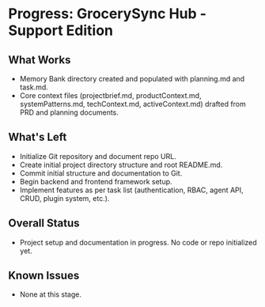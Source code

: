 # Progress: GrocerySync Hub - Support Edition

## What Works
- Memory Bank directory created and populated with planning.md and task.md.
- Core context files (projectbrief.md, productContext.md, systemPatterns.md, techContext.md, activeContext.md) drafted from PRD and planning documents.

## What's Left
- Initialize Git repository and document repo URL.
- Create initial project directory structure and root README.md.
- Commit initial structure and documentation to Git.
- Begin backend and frontend framework setup.
- Implement features as per task list (authentication, RBAC, agent API, CRUD, plugin system, etc.).

## Overall Status
- Project setup and documentation in progress. No code or repo initialized yet.

## Known Issues
- None at this stage. 